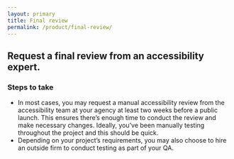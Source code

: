 ```yaml
---
layout: primary
title: Final review
permalink: /product/final-review/
---
```


## Request a final review from an accessibility expert.

### Steps to take
- In most cases, you may request a manual accessibility review from the accessibility team at your agency at least two weeks before a public launch. This ensures there’s enough time to conduct the review and make necessary changes. Ideally, you’ve been manually testing throughout the project and this should be quick.
- Depending on your project’s requirements, you may also choose to hire an outside firm to conduct testing as part of your QA.

